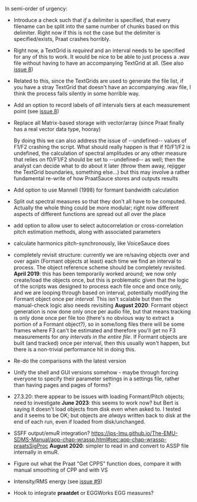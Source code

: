 In semi-order of urgency:

- Introduce a check such that *if* a delimiter is specified, that every filename can be split into the same number of chunks based on this delimiter. Right now if this is not the case but the delimiter is specified/exists, Praat crashes horribly.

- Right now, a TextGrid is *required* and an interval needs to be specified for any of this to work. It would be nice to be able to just process a
  .wav file without having to have an accompanying TextGrid at all. (See also [issue 8](https://github.com/kirbyj/praatsauce/issues/8))
  
- Related to this, since the TextGrids are used to generate the file list, if you have a stray TextGrid that doesn't have an accompanying .wav file, I think the process fails silently in some horrible way.

- Add an option to record labels of *all* intervals tiers at each measurement point (see [issue 8](https://github.com/kirbyj/praatsauce/issues/8))

- Replace all Matrix-based storage with vector/array (since Praat finally has a real vector data type, hooray)

  By doing this we can also address the issue of --undefined-- values of F1/F2 crashing the script. What should really happen is that if f0/F1/F2 is undefined, the calculation of spectral amplitudes or any other measure that relies on f0/F1/F2 should be set to --undefined-- as well; then the analyst can decide what to do about it later (throw them away, rejigger the TextGrid boundaries, something else...) but this may involve a rather fundamental re-write of how PraatSauce stores and outputs results
      
- Add option to use Mannell (1998) for formant bandwidth calculation

- Split out spectral measures so that they don't all have to be computed. Actually the whole thing could be more modular; right now different aspects of different functions are spread out all over the place

- add option to allow user to select autocorrelation or cross-correlation pitch estimation methods, along with associated parameters

- calculate harmonics pitch-synchronously, like VoiceSauce does

- completely revisit structure: currently we are re/saving objects over and over again (Formant objects at least) each time we find an interval to process. The object reference scheme should be completely revisited. **April 2019**: this has been temporarily worked around; we now only create/load the objects once, but this is problematic given that the logic of the scripts was designed to process each file once and once only, and we are looping through based on interval, potentially modifying the Formant object once per *interval*. This isn't scalable but then the manual-check logic also needs revisiting **August 2020**: Formant object generation is now done only once per audio file, but that means tracking is only done once per file too (there's no obvious way to extract a portion of a Formant object?), so in some/long files there will be some frames where F3 can't be estimated and therefore you'll get no F3 measurements for *any intervals in the entire file*. If Formant objects are built (and tracked) once per interval, then this usually won't happen, but there is a non-trivial performance hit in doing this.

- Re-do the comparisons with the latest version

- Unify the shell and GUI versions somehow - maybe through forcing everyone to specify their parameter settings in a settings file, rather than having pages and pages of forms?

- 27.3.20: there appear to be issues with loading Formant/Pitch objects; need to investigate **June 2023**: this seems to work now? but Bert is saying it doesn't load objects from disk even when asked to. I tested and it seems to be OK; but objects are *always* written back to disk at the end of each run, even if loaded from disk/unchanged.

- SSFF output/emuR integration? https://ips-lmu.github.io/The-EMU-SDMS-Manual/app-chap-wrassp.html#sec:app-chap-wrassp-praatsSigProc **August 2020**: simpler to read in and convert to ASSP file internally in emuR.

- Figure out what the Praat "Get CPPS" function does, compare it with manual smoothing of CPP and with VS

- Intensity/RMS energy (see [issue #9](https://github.com/kirbyj/praatsauce/issues/9))
  
- Hook to integrate **praatdet** or EGGWorks EGG measures?
